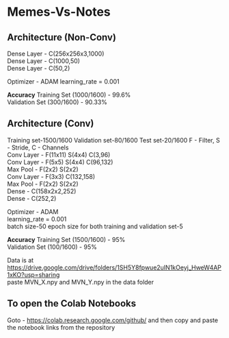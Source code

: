 # Memes-Vs-Notes
## Architecture (Non-Conv)
Dense Layer - C(256x256x3,1000)   
Dense Layer - C(1000,50)  
Dense Layer - C(50,2)   

Optimizer - ADAM
learning_rate = 0.001  

**Accuracy**
Training Set (1000/1600) - 99.6%  
Validation Set (300/1600) - 90.33%

## Architecture (Conv)
Training set-1500/1600
Validation set-80/1600
Test set-20/1600
F - Filter, S - Stride, C - Channels   
Conv Layer - F(11x11) S(4x4) C(3,96)  
Conv Layer - F(5x5) S(4x4) C(96,132)  
Max Pool - F(2x2) S(2x2)   
Conv Layer - F(3x3) C(132,158)   
Max Pool - F(2x2) S(2x2)  
Dense - C(158x2x2,252)   
Dense - C(252,2)   

Optimizer - ADAM    
learning_rate = 0.001   
batch size-50
epoch size for both training and validation set-5

**Accuracy**
Training Set (1500/1600) - 95%   
Validation Set (100/1600) - 95%


Data is at
https://drive.google.com/drive/folders/1SH5Y8fpwue2uIN1kOeyj_HweW4AP1xKO?usp=sharing   
paste MVN_X.npy and MVN_Y.npy in the data folder

## To open the Colab Notebooks
Goto - https://colab.research.google.com/github/
and then copy and paste the notebook links from the repository